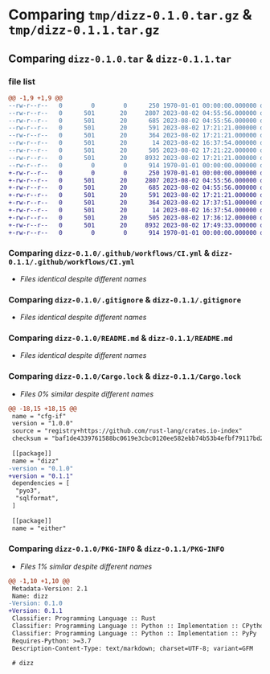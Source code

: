 # Comparing `tmp/dizz-0.1.0.tar.gz` & `tmp/dizz-0.1.1.tar.gz`

## Comparing `dizz-0.1.0.tar` & `dizz-0.1.1.tar`

### file list

```diff
@@ -1,9 +1,9 @@
--rw-r--r--   0        0        0      250 1970-01-01 00:00:00.000000 dizz-0.1.0/Cargo.toml
--rw-r--r--   0      501       20     2807 2023-08-02 04:55:56.000000 dizz-0.1.0/.github/workflows/CI.yml
--rw-r--r--   0      501       20      685 2023-08-02 04:55:56.000000 dizz-0.1.0/.gitignore
--rw-r--r--   0      501       20      591 2023-08-02 17:21:21.000000 dizz-0.1.0/README.md
--rw-r--r--   0      501       20      364 2023-08-02 17:21:21.000000 dizz-0.1.0/pyproject.toml
--rw-r--r--   0      501       20       14 2023-08-02 16:37:54.000000 dizz-0.1.0/requirements.txt
--rw-r--r--   0      501       20      505 2023-08-02 17:21:22.000000 dizz-0.1.0/src/lib.rs
--rw-r--r--   0      501       20     8932 2023-08-02 17:21:21.000000 dizz-0.1.0/Cargo.lock
--rw-r--r--   0        0        0      914 1970-01-01 00:00:00.000000 dizz-0.1.0/PKG-INFO
+-rw-r--r--   0        0        0      250 1970-01-01 00:00:00.000000 dizz-0.1.1/Cargo.toml
+-rw-r--r--   0      501       20     2807 2023-08-02 04:55:56.000000 dizz-0.1.1/.github/workflows/CI.yml
+-rw-r--r--   0      501       20      685 2023-08-02 04:55:56.000000 dizz-0.1.1/.gitignore
+-rw-r--r--   0      501       20      591 2023-08-02 17:21:21.000000 dizz-0.1.1/README.md
+-rw-r--r--   0      501       20      364 2023-08-02 17:37:51.000000 dizz-0.1.1/pyproject.toml
+-rw-r--r--   0      501       20       14 2023-08-02 16:37:54.000000 dizz-0.1.1/requirements.txt
+-rw-r--r--   0      501       20      505 2023-08-02 17:36:12.000000 dizz-0.1.1/src/lib.rs
+-rw-r--r--   0      501       20     8932 2023-08-02 17:49:33.000000 dizz-0.1.1/Cargo.lock
+-rw-r--r--   0        0        0      914 1970-01-01 00:00:00.000000 dizz-0.1.1/PKG-INFO
```

### Comparing `dizz-0.1.0/.github/workflows/CI.yml` & `dizz-0.1.1/.github/workflows/CI.yml`

 * *Files identical despite different names*

### Comparing `dizz-0.1.0/.gitignore` & `dizz-0.1.1/.gitignore`

 * *Files identical despite different names*

### Comparing `dizz-0.1.0/README.md` & `dizz-0.1.1/README.md`

 * *Files identical despite different names*

### Comparing `dizz-0.1.0/Cargo.lock` & `dizz-0.1.1/Cargo.lock`

 * *Files 0% similar despite different names*

```diff
@@ -18,15 +18,15 @@
 name = "cfg-if"
 version = "1.0.0"
 source = "registry+https://github.com/rust-lang/crates.io-index"
 checksum = "baf1de4339761588bc0619e3cbc0120ee582ebb74b53b4efbf79117bd2da40fd"
 
 [[package]]
 name = "dizz"
-version = "0.1.0"
+version = "0.1.1"
 dependencies = [
  "pyo3",
  "sqlformat",
 ]
 
 [[package]]
 name = "either"
```

### Comparing `dizz-0.1.0/PKG-INFO` & `dizz-0.1.1/PKG-INFO`

 * *Files 1% similar despite different names*

```diff
@@ -1,10 +1,10 @@
 Metadata-Version: 2.1
 Name: dizz
-Version: 0.1.0
+Version: 0.1.1
 Classifier: Programming Language :: Rust
 Classifier: Programming Language :: Python :: Implementation :: CPython
 Classifier: Programming Language :: Python :: Implementation :: PyPy
 Requires-Python: >=3.7
 Description-Content-Type: text/markdown; charset=UTF-8; variant=GFM
 
 # dizz
```

